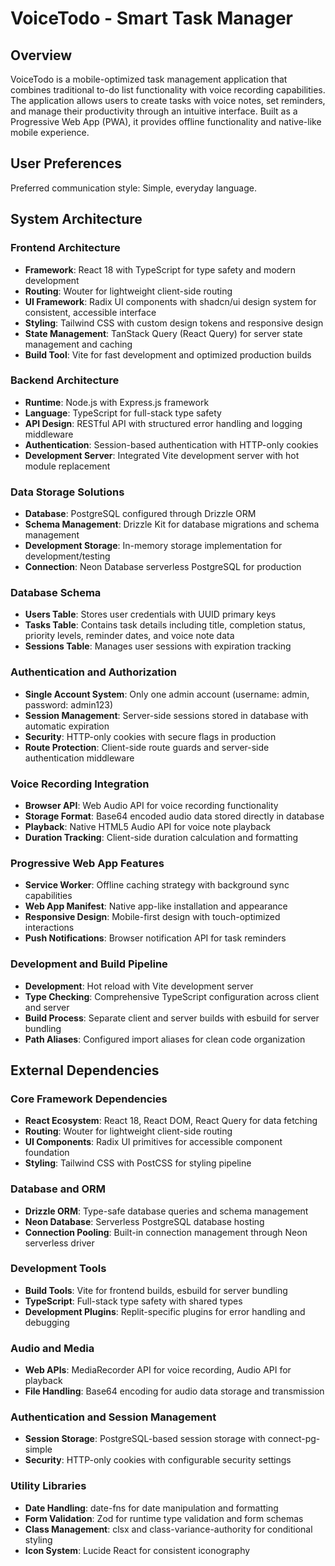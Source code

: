 # VoiceTodo - Smart Task Manager

## Overview

VoiceTodo is a mobile-optimized task management application that combines traditional to-do list functionality with voice recording capabilities. The application allows users to create tasks with voice notes, set reminders, and manage their productivity through an intuitive interface. Built as a Progressive Web App (PWA), it provides offline functionality and native-like mobile experience.

## User Preferences

Preferred communication style: Simple, everyday language.

## System Architecture

### Frontend Architecture
- **Framework**: React 18 with TypeScript for type safety and modern development
- **Routing**: Wouter for lightweight client-side routing
- **UI Framework**: Radix UI components with shadcn/ui design system for consistent, accessible interface
- **Styling**: Tailwind CSS with custom design tokens and responsive design
- **State Management**: TanStack Query (React Query) for server state management and caching
- **Build Tool**: Vite for fast development and optimized production builds

### Backend Architecture
- **Runtime**: Node.js with Express.js framework
- **Language**: TypeScript for full-stack type safety
- **API Design**: RESTful API with structured error handling and logging middleware
- **Authentication**: Session-based authentication with HTTP-only cookies
- **Development Server**: Integrated Vite development server with hot module replacement

### Data Storage Solutions
- **Database**: PostgreSQL configured through Drizzle ORM
- **Schema Management**: Drizzle Kit for database migrations and schema management
- **Development Storage**: In-memory storage implementation for development/testing
- **Connection**: Neon Database serverless PostgreSQL for production

### Database Schema
- **Users Table**: Stores user credentials with UUID primary keys
- **Tasks Table**: Contains task details including title, completion status, priority levels, reminder dates, and voice note data
- **Sessions Table**: Manages user sessions with expiration tracking

### Authentication and Authorization
- **Single Account System**: Only one admin account (username: admin, password: admin123)
- **Session Management**: Server-side sessions stored in database with automatic expiration
- **Security**: HTTP-only cookies with secure flags in production
- **Route Protection**: Client-side route guards and server-side authentication middleware

### Voice Recording Integration
- **Browser API**: Web Audio API for voice recording functionality
- **Storage Format**: Base64 encoded audio data stored directly in database
- **Playback**: Native HTML5 Audio API for voice note playback
- **Duration Tracking**: Client-side duration calculation and formatting

### Progressive Web App Features
- **Service Worker**: Offline caching strategy with background sync capabilities
- **Web App Manifest**: Native app-like installation and appearance
- **Responsive Design**: Mobile-first design with touch-optimized interactions
- **Push Notifications**: Browser notification API for task reminders

### Development and Build Pipeline
- **Development**: Hot reload with Vite development server
- **Type Checking**: Comprehensive TypeScript configuration across client and server
- **Build Process**: Separate client and server builds with esbuild for server bundling
- **Path Aliases**: Configured import aliases for clean code organization

## External Dependencies

### Core Framework Dependencies
- **React Ecosystem**: React 18, React DOM, React Query for data fetching
- **Routing**: Wouter for lightweight client-side routing
- **UI Components**: Radix UI primitives for accessible component foundation
- **Styling**: Tailwind CSS with PostCSS for styling pipeline

### Database and ORM
- **Drizzle ORM**: Type-safe database queries and schema management
- **Neon Database**: Serverless PostgreSQL database hosting
- **Connection Pooling**: Built-in connection management through Neon serverless driver

### Development Tools
- **Build Tools**: Vite for frontend builds, esbuild for server bundling
- **TypeScript**: Full-stack type safety with shared types
- **Development Plugins**: Replit-specific plugins for error handling and debugging

### Audio and Media
- **Web APIs**: MediaRecorder API for voice recording, Audio API for playback
- **File Handling**: Base64 encoding for audio data storage and transmission

### Authentication and Session Management
- **Session Storage**: PostgreSQL-based session storage with connect-pg-simple
- **Security**: HTTP-only cookies with configurable security settings

### Utility Libraries
- **Date Handling**: date-fns for date manipulation and formatting
- **Form Validation**: Zod for runtime type validation and form schemas
- **Class Management**: clsx and class-variance-authority for conditional styling
- **Icon System**: Lucide React for consistent iconography